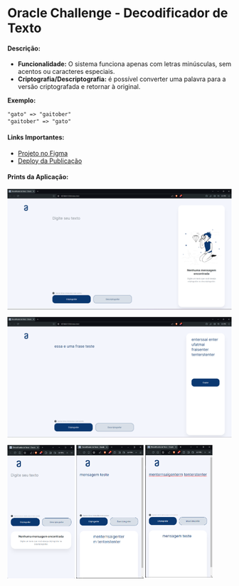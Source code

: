 # Oracle Challenge - Decodificador de Texto

#### Descrição:

- **Funcionalidade:** O sistema funciona apenas com letras minúsculas, sem acentos ou caracteres especiais.
- **Criptografia/Descriptografia:** é possível converter uma palavra para a versão criptografada e retornar à original.

**Exemplo:**
      
    "gato" => "gaitober"
    "gaitober" => "gato"


#### Links Importantes:
- [Projeto no Figma](https://www.figma.com/design/c3sCL9FFhnoOyWrcrlL36Z/Alura-Challenge---Desafio-1---L%C3%B3gica?node-id=0-1&t=CpAm4DP7n6poPcto-1)
- [Deploy da Publicação](https://juniorcarlini.github.io/oracle-challenge-decodificador/)

#### Prints da Aplicação:
![Modo desktop - 1](assets\images\desktop-1.png)

![Modo desktop - 2](assets\images\desktop-2.png)

<p float="left">
  <img src="assets\images\mobile-1.png" align="top" width="30%" />
  <img src="assets\images\mobile-2.png" align="top" width="30%" />
  <img src="assets\images\mobile-3.png" align="top" width="30%" /> 
</p>